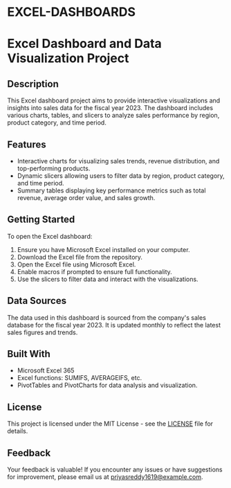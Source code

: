 # EXCEL-DASHBOARDS
# Excel Dashboard and Data Visualization Project

## Description
This Excel dashboard project aims to provide interactive visualizations and insights into sales data for the fiscal year 2023. The dashboard includes various charts, tables, and slicers to analyze sales performance by region, product category, and time period.

## Features
- Interactive charts for visualizing sales trends, revenue distribution, and top-performing products.
- Dynamic slicers allowing users to filter data by region, product category, and time period.
- Summary tables displaying key performance metrics such as total revenue, average order value, and sales growth.


## Getting Started
To open the Excel dashboard:
1. Ensure you have Microsoft Excel installed on your computer.
2. Download the Excel file from the repository.
3. Open the Excel file using Microsoft Excel.
4. Enable macros if prompted to ensure full functionality.
5. Use the slicers to filter data and interact with the visualizations.

## Data Sources
The data used in this dashboard is sourced from the company's sales database for the fiscal year 2023. It is updated monthly to reflect the latest sales figures and trends.

## Built With
- Microsoft Excel 365
- Excel functions: SUMIFS, AVERAGEIFS, etc.
- PivotTables and PivotCharts for data analysis and visualization.



## License
This project is licensed under the MIT License - see the [LICENSE](LICENSE) file for details.



## Feedback
Your feedback is valuable! If you encounter any issues or have suggestions for improvement, please email us at priyasreddy1619@example.com.


